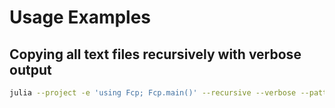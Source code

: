 # Usage Examples

## Copying all text files recursively with verbose output

```bash
julia --project -e 'using Fcp; Fcp.main()' --recursive --verbose --pattern "*.txt" source_dir destination_dir
